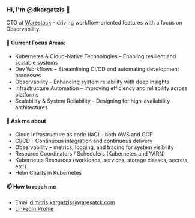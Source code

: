 ### Hi, I'm @dkargatzis 👋

CTO at [Warestack](https://www.warestack.com/) – driving workflow-oriented features with a focus on Observability.

#### 🚀 Current Focus Areas:

- Kubernetes & Cloud-Native Technologies – Enabling resilient and scalable systems
- Dev Workflows – Streamlining CI/CD and automating development processes
- Observability – Enhancing system reliability with deep insights
- Infrastructure Automation – Improving efficiency and reliability across platforms
- Scalability & System Reliability – Designing for high-availability architectures

#### 💬 Ask me about

- Cloud Infrastructure as code (IaC) - both AWS and GCP
- CI/CD - Continuous integration and continuous delivery
- Observability – metrics, logging, and tracing for system visibility
- Resource Coordinators / Schedulers (Kubernetes and YARN)
- Kubernetes Resources (workloads, services, storage classes, secrets, etc.)
- Helm Charts in Kubernetes

#### 📫 How to reach me 

- Email  [dimitris.kargatzis@waresatck.com](mailto:dimitris.kargatzis@warestack.com?subject=[GitHub]%20Source%20Han%20Sans)
- [LinkedIn Profile](https://www.linkedin.com/in/dimitris-kargatzis/)
